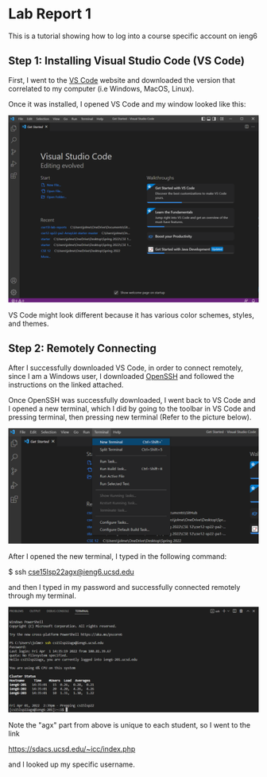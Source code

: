 # Lab Report 1

This is a tutorial showing how to log into a course specific account on ieng6

## Step 1: Installing Visual Studio Code (VS Code) 

First, I went to the [VS Code](https://code.visualstudio.com) website and downloaded the version that correlated to my computer (i.e Windows, MacOS, Linux).

Once it was installed, I opened VS Code and my window looked like this:

![Image](LabReport1Step1.png)


VS Code might look different because it has various color schemes, styles, and themes.


## Step 2: Remotely Connecting

After I successfully downloaded VS Code, in order to connect remotely, since I am a Windows user, I downloaded [OpenSSH](https://docs.microsoft.com/en-us/windows-server/administration/openssh/openssh_install_firstuse) and followed the instructions on the linked attached.  

Once OpenSSH was successfully downloaded, I went back to VS Code and I opened a new terminal, which I did by going to the toolbar in VS Code and pressing terminal, then pressing new terminal (Refer to the picture below).

![Image](LabReport1Step2pt1.png)

After I opened the new terminal, I typed in the following command: 

$ ssh cse15lsp22agx@ieng6.ucsd.edu

and then I typed in my password and successfully connected remotely through my terminal.

![Image](lab1pt4.png)

Note the "agx" part from above is unique to each student, so I went to the link 

https://sdacs.ucsd.edu/~icc/index.php 

and l looked up my specific username.



